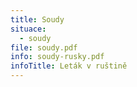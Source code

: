 ```yaml
---
title: Soudy
situace:
  - soudy
file: soudy.pdf
info: soudy-rusky.pdf
infoTitle: Leták v ruštině
---
```

